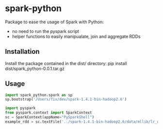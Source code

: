 # spark-python
Package to ease the usage of Spark with Python:
- no need to run the pyspark script
- helper functions to easily manipualate, join and aggregate RDDs 

## Installation
Install the package contained in the dist/ directory:
pip install dist/spark_python-0.0.1.tar.gz

## Usage
```python
import spark_python.spark as sp
sp.bootstrap('/Users/fix/dev/spark-1.4.1-bin-hadoop2.6')

import pyspark
from pyspark.context import SparkContext
sc = SparkContext(appName="PySparkShell")
example_rdd = sc.textFile('../spark-1.4.1-bin-hadoop2.6/data/mllib/lr_data.txt')
```
